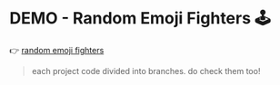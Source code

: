 # DEMO - Random Emoji Fighters 🕹️

👉 [random emoji fighters](https://emoji-fighters-amrhnshh.netlify.app/)

> each project code divided into branches. do check them too!

